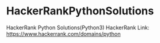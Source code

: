 # HackerRankPythonSolutions
HackerRank Python Solutions(Python3)
HackerRank Link:
https://www.hackerrank.com/domains/python
